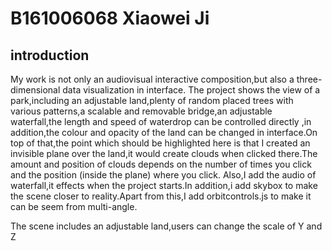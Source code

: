 # B161006068 Xiaowei Ji
## introduction
My work is not only an audiovisual interactive composition,but also a three-dimensional data visualization in interface. The project shows the view of a park,including an adjustable land,plenty of random placed trees with various patterns,a scalable and removable bridge,an adjustable waterfall,the length and speed of waterdrop can be controlled directly ,in addition,the colour and opacity of the land can be changed in interface.On top of that,the point which should be highlighted here is that I created an invisible plane over the land,it would create clouds when clicked there.The amount and position of clouds depends on the number of times you click and the position (inside the plane) where you click.
Also,I add the audio of waterfall,it effects when the project starts.In addition,i add skybox to make the scene closer to reality.Apart from this,I add orbitcontrols.js to make it can be seem from multi-angle.










The scene includes an adjustable land,users can change the scale of Y and Z






```javascript

```
